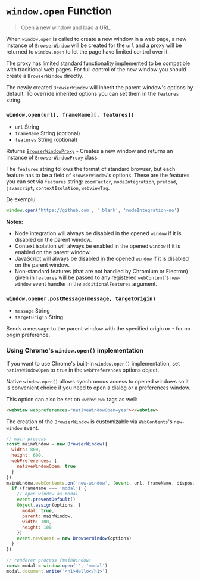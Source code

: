 # `window.open` Function

> Open a new window and load a URL.

When `window.open` is called to create a new window in a web page, a new instance of [`BrowserWindow`](browser-window.md) will be created for the `url` and a proxy will be returned to `window.open` to let the page have limited control over it.

The proxy has limited standard functionality implemented to be compatible with traditional web pages. For full control of the new window you should create a `BrowserWindow` directly.

The newly created `BrowserWindow` will inherit the parent window's options by default. To override inherited options you can set them in the `features` string.

### `window.open(url[, frameName][, features])`

* `url` String
* `frameName` String (optional)
* `features` String (optional)

Returns [`BrowserWindowProxy`](browser-window-proxy.md) - Creates a new window and returns an instance of `BrowserWindowProxy` class.

The `features` string follows the format of standard browser, but each feature has to be a field of `BrowserWindow`'s options. These are the features you can set via `features` string: `zoomFactor`, `nodeIntegration`, `preload`, `javascript`, `contextIsolation`, `webviewTag`.

De exemplu:
```js
window.open('https://github.com', '_blank', 'nodeIntegration=no')
```

**Notes:**

* Node integration will always be disabled in the opened `window` if it is disabled on the parent window.
* Context isolation will always be enabled in the opened `window` if it is enabled on the parent window.
* JavaScript will always be disabled in the opened `window` if it is disabled on the parent window.
* Non-standard features (that are not handled by Chromium or Electron) given in `features` will be passed to any registered `webContent`'s `new-window` event handler in the `additionalFeatures` argument.

### `window.opener.postMessage(message, targetOrigin)`

* `message` String
* `targetOrigin` String

Sends a message to the parent window with the specified origin or `*` for no origin preference.

### Using Chrome's `window.open()` implementation

If you want to use Chrome's built-in `window.open()` implementation, set `nativeWindowOpen` to `true` in the `webPreferences` options object.

Native `window.open()` allows synchronous access to opened windows so it is convenient choice if you need to open a dialog or a preferences window.

This option can also be set on `<webview>` tags as well:

```html
<webview webpreferences="nativeWindowOpen=yes"></webview>
```

The creation of the `BrowserWindow` is customizable via `WebContents`'s `new-window` event.

```javascript
// main process
const mainWindow = new BrowserWindow({
  width: 800,
  height: 600,
  webPreferences: {
    nativeWindowOpen: true
  }
})
mainWindow.webContents.on('new-window', (event, url, frameName, disposition, options, additionalFeatures) => {
  if (frameName === 'modal') {
    // open window as modal
    event.preventDefault()
    Object.assign(options, {
      modal: true,
      parent: mainWindow,
      width: 100,
      height: 100
    })
    event.newGuest = new BrowserWindow(options)
  }
})
```

```javascript
// renderer process (mainWindow)
const modal = window.open('', 'modal')
modal.document.write('<h1>Hello</h1>')
```
